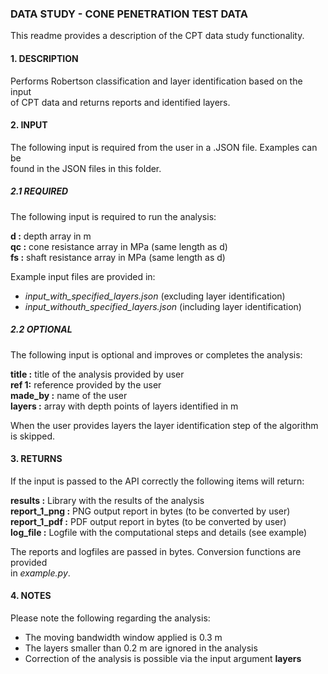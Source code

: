 ### **DATA STUDY - CONE PENETRATION TEST DATA**


This readme provides a description of the CPT data study functionality.

#### **1. DESCRIPTION**

Performs Robertson classification and layer identification based on the input   
of CPT data and returns reports and identified layers.

#### **2. INPUT**

The following input is required from the user in a .JSON file. Examples can be   
found in the JSON files in this folder.

##### **2.1 REQUIRED**

The following input is required to run the analysis:

**d :**  depth array in m   
**qc :** cone resistance array in MPa (same length as d)   
**fs :** shaft resistance array in MPa (same length as d)

Example input files are provided in:

* *input_with_specified_layers.json* (excluding layer identification)
* *input_withouth_specified_layers.json* (including layer identification)

##### **2.2 OPTIONAL**

The following input is optional and improves or completes the analysis:

**title :** title of the analysis provided by user  
**ref 1:** reference provided by the user  
**made_by :** name of the user  
**layers :** array with depth points of layers identified in m

When the user provides layers the layer identification step of the algorithm
is skipped.

#### **3. RETURNS**

If the input is passed to the API correctly the following items will return:

**results :** Library with the results of the analysis   
**report_1_png :** PNG output report in bytes (to be converted by user)   
**report_1_pdf :** PDF output report in bytes (to be converted by user)   
**log_file :** Logfile with the computational steps and details (see example)

The reports and logfiles are passed in bytes. Conversion functions are provided   
in *example.py*.


#### **4. NOTES**

Please note the following regarding the analysis:

* The moving bandwidth window applied is 0.3 m
* The layers smaller than 0.2 m are ignored in the analysis
* Correction of the analysis is possible via the input argument **layers**
